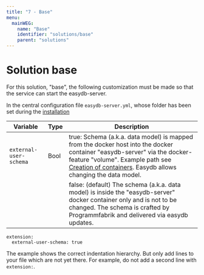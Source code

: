 ```yaml
---
title: "7 - Base"
menu:
  mainWEG:
    name: "Base"
    identifier: "solutions/base"
    parent: "solutions"
---
```

# Solution base

For this solution, "base", the following customization must be made so that the service can start the easydb-server.

In the central configuration file `easydb-server.yml`, whose folder has been set during the [installation](/en/sysadmin/installation)

| Variable | Type | Description |
|----------|------|-------------|
| `external-user-schema` | Bool | true: Schema (a.k.a. data model) is mapped from the docker host into the docker container "easydb-server" via the docker-feature "volume". Example path see [Creation of containers](../../sysadmin/installation/#start). Easydb allows changing the data model. |
|  |  | false: (default) The schema (a.k.a. data model) is inside the "easydb-server" docker container only and is not to be changed. The schema is crafted by Programmfabrik and delivered via easydb updates. |

~~~~~
extension:
  external-user-schema: true
~~~~~

The example shows the correct indentation hierarchy. But only add lines to your file which are not yet there. For example, do not add a second line with `extension:`.
